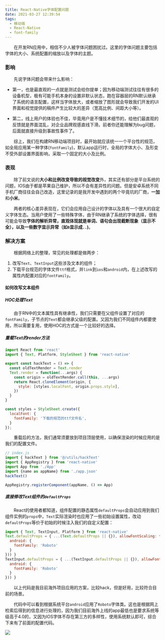 ```yaml
---
title: React-Native字体配置问题
date: 2021-03-27 12:39:54
tags:
  - 移动端
  - React-Native
  - font-family
---
```


&emsp;&emsp;在开发RN应用中，相信不少人被字体问题困扰过。这里的字体问题主要包括字体的大小、系统配置的缩放以及字体的主题。

<escape><!-- more --></escape>

### 影响

&emsp;&emsp;先说字体问题会带来什么影响：

- 第一，也是最直观的一点就是测试会给你提单；因为移动端测试往往有很多的设备机型，极有可能手机本身的设置非默认状态，跑在容器层的RN默认继承了系统的语言配置，这样当字体放大，或者缩放了图形就会导致我们开发的UI界面和视觉提供的稿件产生比较大的差异（宽高比例、间距大小等）。

- 第二，线上用户的体验也不佳，毕竟用户是不懂技术细节的，给他们最直观的反馈就是界面混乱，对企业品牌观感直线下滑。前者你还能理解为bug问题，后面就直接升级到事故性事件了。

&emsp;&emsp;综上，我们在构建RN移动端项目时，最开始就应该统一一个平台性的规范，如全局应用某一种字体(`fontFamily`)，默认app运行时，全局的字体大小、及形变不受外部设置界面影响，采取一个固定的大小及比例。

### 表现

&emsp;&emsp;除了前文说的**大小和比例改变导致的视觉改变**外，其实还有部分是平台系统的问题，IOS由于都是苹果自己维护，所以不会有差异性的问题。但是安卓系统不同手机厂商往往会自己改造，这里记录的是我开发中遇到的两个毕竟坑的厂商，**一加**和**小米**。

&emsp;&emsp;两者的核心差异表现在，它们会应用自己设计的字体以及具有一个很大的自定义字体生态。当用户使用了一些特殊字体，由于RN继承了系统的字体选择，很有可能会导致**字体的解析异常，直观体现就是单词、语句会出现截断现象（显示不全），以及一些数字显示异常（如`0`显示成`..`)**。

### 解决方案

&emsp;&emsp;根据网络上的整理，常见的处理都是做两步：

1. 改写`Text`、`TextInput`这些涉及文本的组件；
2. 下载平台规范的字体文件`ttf`格式，并`link`到`ios`和`android`内，在上述改写的属性内配置对应的`fontFamily`。

#### 如何改写文本组件

##### HOC处理Text 

&emsp;&emsp;由于RN中的文本属性具有继承性，我们只需要在父组件设置了对应的`fontFamily`，子节点的`Text`都会继承父级的配置。又因为我们不同组件内都要使用，所以需要复用，使用HOC的方式是一个比较好的选择。

##### 重载Text的render方法

```javascript
import React from 'react'
import { Text, Platform, StyleSheet } from 'react-native'

export const hackText = () => {
  const oldTextRender = Text.render
  Text.render = function(...args) {
    const origin = oldTextRender.call(this, ...args)
    return React.cloneElement(origin, {
      style: [styles.localFont, origin.props.style],
    })
  }
}

const styles = StyleSheet.create({
  localFont: {
    fontFamily: '下载的规范的ttf文件名',
  }
});
```

&emsp;&emsp;重载后的方法，我们通常须要放到项目顶层使用，以确保渲染的时候应用的是我们的配置文件。

```javascript
// index.js
import { hackText } from '@/utils/hackText'
import { AppRegistry } from 'react-native'
import App from './App'
import {name as appName} from './app.json'
hackText()

AppRegistry.registerComponent(appName, () => App)
```

##### 直接修改Text组件的`defaultProps`

&emsp;&emsp;React的使用者都知道，组件配置的静态属性`defaultProps`会自动应用到我们组件实例的`props`中，`Text`实际渲染时也应用了一些初始设置属性，改动`defaultProps`等价于初始的时候注入我们的自定义配置：

```javascript
import { Text, TextInput, Platform } from 'react-native'
Text.defaultProps = { ...(Text.defaultProps || {}), allowFontScaling: false, ...(Platform.select({
  android: {
    fontFamily: 'Roboto'
  }
})) }
TextInput.defaultProps = { ...(TextInput.defaultProps || {}), allowFontScaling: false, ...(Platform.select({
  android: {
    fontFamily: 'Roboto'
  }
})) }
```

&emsp;&emsp;以上代码是我目前海外项目应用的方案，比较hack，但是好用，比较符合目前的场景。

&emsp;&emsp;代码中可以看到根据系统平台`android`应用了`Roboto`字体类。这也是根据网上检索后得到的信息进行处理的，因为我们目前海外上线的app最低也是要求系统等级高于4.0的，又因为IOS字体不存在第三方的多样性，使用系统默认即可，综合下来有了前面的配置代码。

![](font.jpg)